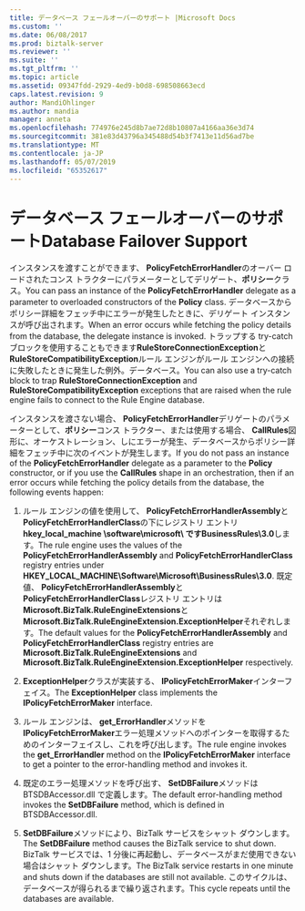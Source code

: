 ```yaml
---
title: データベース フェールオーバーのサポート |Microsoft Docs
ms.custom: ''
ms.date: 06/08/2017
ms.prod: biztalk-server
ms.reviewer: ''
ms.suite: ''
ms.tgt_pltfrm: ''
ms.topic: article
ms.assetid: 09347fdd-2929-4ed9-b0d8-698508663ecd
caps.latest.revision: 9
author: MandiOhlinger
ms.author: mandia
manager: anneta
ms.openlocfilehash: 774976e245d8b7ae72d8b10807a4166aa36e3d74
ms.sourcegitcommit: 381e83d43796a345488d54b3f7413e11d56ad7be
ms.translationtype: MT
ms.contentlocale: ja-JP
ms.lasthandoff: 05/07/2019
ms.locfileid: "65352617"
---
```

# <a name="database-failover-support"></a><span data-ttu-id="9cdf3-102">データベース フェールオーバーのサポート</span><span class="sxs-lookup"><span data-stu-id="9cdf3-102">Database Failover Support</span></span>
<span data-ttu-id="9cdf3-103">インスタンスを渡すことができます、 **PolicyFetchErrorHandler**のオーバー ロードされたコンス トラクターにパラメーターとしてデリゲート、**ポリシー**クラス。</span><span class="sxs-lookup"><span data-stu-id="9cdf3-103">You can pass an instance of the **PolicyFetchErrorHandler** delegate as a parameter to overloaded constructors of the **Policy** class.</span></span> <span data-ttu-id="9cdf3-104">データベースからポリシー詳細をフェッチ中にエラーが発生したときに、デリゲート インスタンスが呼び出されます。</span><span class="sxs-lookup"><span data-stu-id="9cdf3-104">When an error occurs while fetching the policy details from the database, the delegate instance is invoked.</span></span> <span data-ttu-id="9cdf3-105">トラップする try-catch ブロックを使用することもできます**RuleStoreConnectionException**と**RuleStoreCompatibilityException**ルール エンジンがルール エンジンへの接続に失敗したときに発生した例外。データベース。</span><span class="sxs-lookup"><span data-stu-id="9cdf3-105">You can also use a try-catch block to trap **RuleStoreConnectionException** and **RuleStoreCompatibilityException** exceptions that are raised when the rule engine fails to connect to the Rule Engine database.</span></span>  
  
 <span data-ttu-id="9cdf3-106">インスタンスを渡さない場合、 **PolicyFetchErrorHandler**デリゲートのパラメーターとして、**ポリシー**コンス トラクター、または使用する場合、 **CallRules**図形に、オーケストレーション、しにエラーが発生、データベースからポリシー詳細をフェッチ中に次のイベントが発生します。</span><span class="sxs-lookup"><span data-stu-id="9cdf3-106">If you do not pass an instance of the **PolicyFetchErrorHandler** delegate as a parameter to the **Policy** constructor, or if you use the **CallRules** shape in an orchestration, then if an error occurs while fetching the policy details from the database, the following events happen:</span></span>  
  
1.  <span data-ttu-id="9cdf3-107">ルール エンジンの値を使用して、 **PolicyFetchErrorHandlerAssembly**と**PolicyFetchErrorHandlerClass**の下にレジストリ エントリ**hkey_local_machine \software\microsoft\ ですBusinessRules\3.0**します。</span><span class="sxs-lookup"><span data-stu-id="9cdf3-107">The rule engine uses the values of the **PolicyFetchErrorHandlerAssembly** and **PolicyFetchErrorHandlerClass** registry entries under **HKEY_LOCAL_MACHINE\Software\Microsoft\BusinessRules\3.0**.</span></span> <span data-ttu-id="9cdf3-108">既定値、 **PolicyFetchErrorHandlerAssembly**と**PolicyFetchErrorHandlerClass**レジストリ エントリは**Microsoft.BizTalk.RuleEngineExtensions**と**Microsoft.BizTalk.RuleEngineExtension.ExceptionHelper**それぞれします。</span><span class="sxs-lookup"><span data-stu-id="9cdf3-108">The default values for the **PolicyFetchErrorHandlerAssembly** and **PolicyFetchErrorHandlerClass** registry entries are **Microsoft.BizTalk.RuleEngineExtensions** and **Microsoft.BizTalk.RuleEngineExtension.ExceptionHelper** respectively.</span></span>  
  
2.  <span data-ttu-id="9cdf3-109">**ExceptionHelper**クラスが実装する、 **IPolicyFetchErrorMaker**インターフェイス。</span><span class="sxs-lookup"><span data-stu-id="9cdf3-109">The **ExceptionHelper** class implements the **IPolicyFetchErrorMaker** interface.</span></span>  
  
3.  <span data-ttu-id="9cdf3-110">ルール エンジンは、 **get_ErrorHandler**メソッドを**IPolicyFetchErrorMaker**エラー処理メソッドへのポインターを取得するためのインターフェイスし、これを呼び出します。</span><span class="sxs-lookup"><span data-stu-id="9cdf3-110">The rule engine invokes the **get_ErrorHandler** method on the **IPolicyFetchErrorMaker** interface to get a pointer to the error-handling method and invokes it.</span></span>  
  
4.  <span data-ttu-id="9cdf3-111">既定のエラー処理メソッドを呼び出す、 **SetDBFailure**メソッドは BTSDBAccessor.dll で定義します。</span><span class="sxs-lookup"><span data-stu-id="9cdf3-111">The default error-handling method invokes the **SetDBFailure** method, which is defined in BTSDBAccessor.dll.</span></span>  
  
5.  <span data-ttu-id="9cdf3-112">**SetDBFailure**メソッドにより、BizTalk サービスをシャット ダウンします。</span><span class="sxs-lookup"><span data-stu-id="9cdf3-112">The **SetDBFailure** method causes the BizTalk service to shut down.</span></span> <span data-ttu-id="9cdf3-113">BizTalk サービスでは、1 分後に再起動し、データベースがまだ使用できない場合はシャット ダウンします。</span><span class="sxs-lookup"><span data-stu-id="9cdf3-113">The BizTalk service restarts in one minute and shuts down if the databases are still not available.</span></span> <span data-ttu-id="9cdf3-114">このサイクルは、データベースが得られるまで繰り返されます。</span><span class="sxs-lookup"><span data-stu-id="9cdf3-114">This cycle repeats until the databases are available.</span></span>